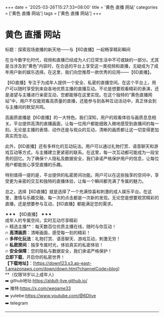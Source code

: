 +++
date = '2025-03-26T15:27:33+08:00'
title = '黄色 直播 网站'
categories = ['黄色 直播 网站']
tags = ['黄色 直播 网站']
+++

# 黄色 直播 网站

标题：探索现场直播的新天地——与【6D直播】一起畅享精彩瞬间

在当今数字化时代，视频和直播已经成为人们日常生活中不可或缺的一部分。尤其是当涉及到“黄色”内容时，在合适的平台上享受这一类视频和直播，无疑成为了成年用户新的娱乐选择。在这里，我们向您推荐一款优秀的应用——【6D直播】。

【6D直播】专注于为成年人提供一个安全、私密的直播空间。在这个平台上，用户可以随时享受到来自各地优质主播的直播互动。不论是想要观看精彩的表演，还是渴望与主播进行亲密互动，您都能够在这里实现。在这个独特的“黄色直播网站”中，用户不仅能观看高质量的直播，还能参与到各种互动活动中，真正体会到与主播间的默契共鸣。

高画质直播是【6D直播】的一大特色。我们深知，用户的观看体验与画质息息相关。平台提供高清的直播画面，让每一位用户都能细致入微地感受到直播间的每一刻。无论是主播的表情、动作还是与观众的互动，清晰的画质都让这一切变得更加真实而生动。

此外，【6D直播】还有多样化的互动玩法。用户可以通过礼物打赏、语音聊天和游戏互动等方式，与主播建立更紧密的联系。在这里，每一次互动都可能成为一段宝贵的回忆。为了确保个人隐私及数据安全，我们承诺严格保护用户的信息，让每位用户都能放心享受直播的乐趣。

特别值得一提的是，平台提供的私密房间功能。用户可以在这些独享的空间中，享受更为亲密的交互和独特的直播体验，让每一个瞬间都充满了专属的魅力。

总之，选择【6D直播】就是选择了一个充满惊喜和刺激的成人娱乐平台。在这里，激情与乐趣交融，每一次的点击都是一次新的发现。无论您是想要观赏精彩的直播，还是想要参与互动，【6D直播】都能满足您的需求。

✦✦✦ 【6D直播】 ✦✦✦  
成年人的专属空间，实时互动尽享精彩  
🔥 精选主播**：每天数百位优质主播在线，随时与你互动！  
🔥 **高清画质**：清晰画面，感受每一刻的精彩！  
🔥 **多样化玩法**：礼物打赏、语音聊天、游戏互动，刺激无穷！  
🔥 **私密房间**：独享专属时光，体验真实的私密体验！  
🔥 **安全保障**：您的隐私与数据安全，我们承诺严格保护！  
**立即下载**，开启你的私密世界！  
**【下载地址】**：[https://down123.s3.ap-east-1.amazonaws.com/down/down.html?channelCode=blog]  
**（仅限18岁以上成年人)  
➡️ github地址:https://aldult-live.github.io/  
➡️ 推特:https://x.com/wegame33  
➡️ yutebe:https://www.youtube.com/@6Dlive  
➡️ telegram  

---
